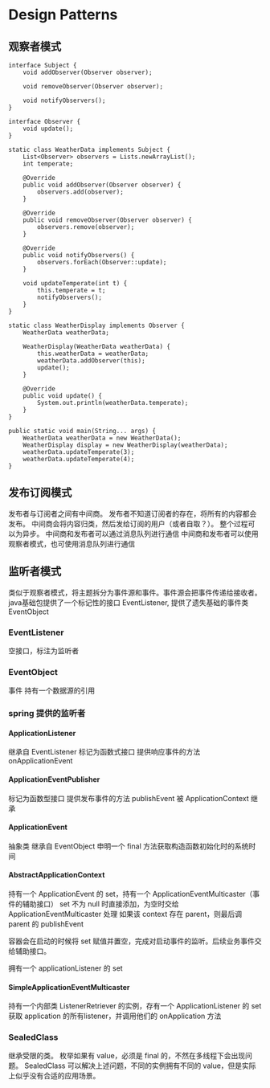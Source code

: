 # Design Patterns
## 观察者模式

    interface Subject {
        void addObserver(Observer observer);

        void removeObserver(Observer observer);

        void notifyObservers();
    }

    interface Observer {
        void update();
    }

    static class WeatherData implements Subject {
        List<Observer> observers = Lists.newArrayList();
        int temperate;

        @Override
        public void addObserver(Observer observer) {
            observers.add(observer);
        }

        @Override
        public void removeObserver(Observer observer) {
            observers.remove(observer);
        }

        @Override
        public void notifyObservers() {
            observers.forEach(Observer::update);
        }

        void updateTemperate(int t) {
            this.temperate = t;
            notifyObservers();
        }
    }

    static class WeatherDisplay implements Observer {
        WeatherData weatherData;

        WeatherDisplay(WeatherData weatherData) {
            this.weatherData = weatherData;
            weatherData.addObserver(this);
            update();
        }

        @Override
        public void update() {
            System.out.println(weatherData.temperate);
        }
    }

    public static void main(String... args) {
        WeatherData weatherData = new WeatherData();
        WeatherDisplay display = new WeatherDisplay(weatherData);
        weatherData.updateTemperate(3);
        weatherData.updateTemperate(4);
    }

## 发布订阅模式
发布者与订阅者之间有中间商。
发布者不知道订阅者的存在，将所有的内容都会发布。
中间商会将内容归类，然后发给订阅的用户（或者自取？）。
整个过程可以为异步。
中间商和发布者可以通过消息队列进行通信
中间商和发布者可以使用观察者模式，也可使用消息队列进行通信

## 监听者模式
类似于观察者模式，将主题拆分为事件源和事件。事件源会把事件传递给接收者。
java基础包提供了一个标记性的接口 EventListener, 提供了遗失基础的事件类 EventObject

### EventListener
空接口，标注为监听者
### EventObject
事件
持有一个数据源的引用

### spring 提供的监听者
#### ApplicationListener
继承自 EventListener
标记为函数式接口
提供响应事件的方法 onApplicationEvent
#### ApplicationEventPublisher
标记为函数型接口
提供发布事件的方法 publishEvent
被 ApplicationContext 继承

#### ApplicationEvent
抽象类
继承自 EventObject
申明一个 final 方法获取构造函数初始化时的系统时间

#### AbstractApplicationContext
持有一个 ApplicationEvent 的 set，持有一个 ApplicationEventMulticaster（事件的辅助接口）
set 不为 null 时直接添加，为空时交给 ApplicationEventMulticaster 处理
如果该 context 存在 parent，则最后调 parent 的 publishEvent

容器会在启动的时候将 set 赋值并置空，完成对启动事件的监听。后续业务事件交给辅助接口。

拥有一个 applicationListener 的 set

#### SimpleApplicationEventMulticaster
持有一个内部类 ListenerRetriever 的实例，存有一个 ApplicationListener 的 set
获取 application 的所有listener，并调用他们的 onApplication 方法

### SealedClass
继承受限的类。
枚举如果有 value，必须是 final 的，不然在多线程下会出现问题。
SealedClass 可以解决上述问题，不同的实例拥有不同的 value，但是实际上似乎没有合适的应用场景。

